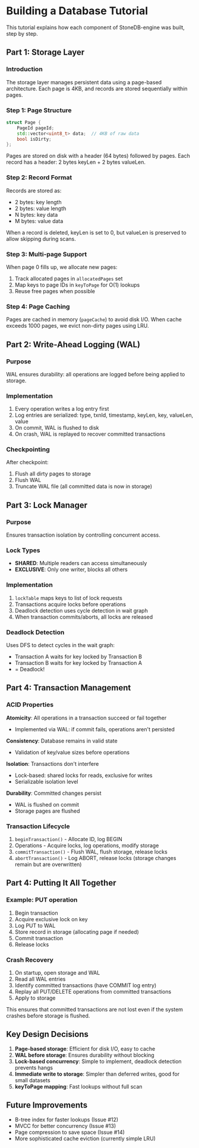 # Building a Database Tutorial

This tutorial explains how each component of StoneDB-engine was built, step by step.

## Part 1: Storage Layer

### Introduction
The storage layer manages persistent data using a page-based architecture. Each page is 4KB, and records are stored sequentially within pages.

### Step 1: Page Structure
```cpp
struct Page {
    PageId pageId;
    std::vector<uint8_t> data;  // 4KB of raw data
    bool isDirty;
};
```
Pages are stored on disk with a header (64 bytes) followed by pages. Each record has a header: 2 bytes keyLen + 2 bytes valueLen.

### Step 2: Record Format
Records are stored as:
- 2 bytes: key length
- 2 bytes: value length  
- N bytes: key data
- M bytes: value data

When a record is deleted, keyLen is set to 0, but valueLen is preserved to allow skipping during scans.

### Step 3: Multi-page Support
When page 0 fills up, we allocate new pages:
1. Track allocated pages in `allocatedPages` set
2. Map keys to page IDs in `keyToPage` for O(1) lookups
3. Reuse free pages when possible

### Step 4: Page Caching
Pages are cached in memory (`pageCache`) to avoid disk I/O. When cache exceeds 1000 pages, we evict non-dirty pages using LRU.

## Part 2: Write-Ahead Logging (WAL)

### Purpose
WAL ensures durability: all operations are logged before being applied to storage.

### Implementation
1. Every operation writes a log entry first
2. Log entries are serialized: type, txnId, timestamp, keyLen, key, valueLen, value
3. On commit, WAL is flushed to disk
4. On crash, WAL is replayed to recover committed transactions

### Checkpointing
After checkpoint:
1. Flush all dirty pages to storage
2. Flush WAL
3. Truncate WAL file (all committed data is now in storage)

## Part 3: Lock Manager

### Purpose
Ensures transaction isolation by controlling concurrent access.

### Lock Types
- **SHARED**: Multiple readers can access simultaneously
- **EXCLUSIVE**: Only one writer, blocks all others

### Implementation
1. `lockTable` maps keys to list of lock requests
2. Transactions acquire locks before operations
3. Deadlock detection uses cycle detection in wait graph
4. When transaction commits/aborts, all locks are released

### Deadlock Detection
Uses DFS to detect cycles in the wait graph:
- Transaction A waits for key locked by Transaction B
- Transaction B waits for key locked by Transaction A
- = Deadlock!

## Part 4: Transaction Management

### ACID Properties

**Atomicity**: All operations in a transaction succeed or fail together
- Implemented via WAL: if commit fails, operations aren't persisted

**Consistency**: Database remains in valid state
- Validation of key/value sizes before operations

**Isolation**: Transactions don't interfere
- Lock-based: shared locks for reads, exclusive for writes
- Serializable isolation level

**Durability**: Committed changes persist
- WAL is flushed on commit
- Storage pages are flushed

### Transaction Lifecycle
1. `beginTransaction()` - Allocate ID, log BEGIN
2. Operations - Acquire locks, log operations, modify storage
3. `commitTransaction()` - Flush WAL, flush storage, release locks
4. `abortTransaction()` - Log ABORT, release locks (storage changes remain but are overwritten)

## Part 4: Putting It All Together

### Example: PUT operation
1. Begin transaction
2. Acquire exclusive lock on key
3. Log PUT to WAL
4. Store record in storage (allocating page if needed)
5. Commit transaction
6. Release locks

### Crash Recovery
1. On startup, open storage and WAL
2. Read all WAL entries
3. Identify committed transactions (have COMMIT log entry)
4. Replay all PUT/DELETE operations from committed transactions
5. Apply to storage

This ensures that committed transactions are not lost even if the system crashes before storage is flushed.

## Key Design Decisions

1. **Page-based storage**: Efficient for disk I/O, easy to cache
2. **WAL before storage**: Ensures durability without blocking
3. **Lock-based concurrency**: Simple to implement, deadlock detection prevents hangs
4. **Immediate write to storage**: Simpler than deferred writes, good for small datasets
5. **keyToPage mapping**: Fast lookups without full scan

## Future Improvements

- B-tree index for faster lookups (Issue #12)
- MVCC for better concurrency (Issue #13)
- Page compression to save space (Issue #14)
- More sophisticated cache eviction (currently simple LRU)

